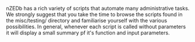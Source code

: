 nZEDb has a rich variety of scripts that automate many administrative tasks. We strongly suggest that you take the time to browse the scripts found in the misc/testing/ directory and familiarise yourself with the various possibilities. In general, whenever each script is called without parameters it will display a small summary pf it's function and input parameters.
